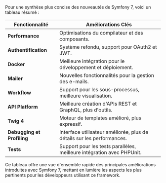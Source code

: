 Pour une synthèse plus concise des nouveautés de Symfony 7, voici un tableau résumé :

| Fonctionnalité                         | Améliorations Clés |
|----------------------------------------|--------------------|
| **Performance**                        | Optimisations du compilateur et des composants. |
| **Authentification**                   | Système refondu, support pour OAuth2 et JWT. |
| **Docker**                             | Meilleure intégration pour le développement et déploiement. |
| **Mailer**                             | Nouvelles fonctionnalités pour la gestion des e-mails. |
| **Workflow**                           | Support pour les sous-processus, meilleure visualisation. |
| **API Platform**                       | Meilleure création d'APIs REST et GraphQL, plus d'outils. |
| **Twig 4**                             | Moteur de templates amélioré, plus expressif. |
| **Debugging et Profiling**             | Interface utilisateur améliorée, plus de détails sur les performances. |
| **Tests**                              | Support pour les tests parallèles, meilleure intégration avec PHPUnit. |

Ce tableau offre une vue d'ensemble rapide des principales améliorations introduites avec Symfony 7, mettant en lumière les aspects les plus pertinents pour les développeurs utilisant ce framework.